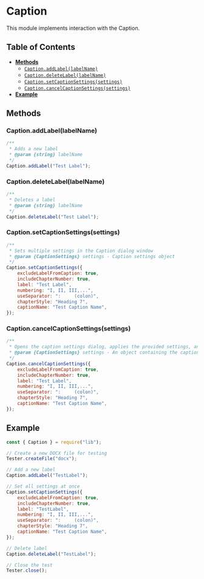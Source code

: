 # Caption

This module implements interaction with the Caption.

## Table of Contents

-   [**Methods**](#methods)
    -   [`Caption.addLabel(labelName)`](#captionaddlabellabelname)
    -   [`Caption.deleteLabel(labelName)`](#captiondeletelabellabelname)
    -   [`Caption.setCaptionSettings(settings)`](#captionsetcaptionsettingssettings)
    -   [`Caption.cancelCaptionSettings(settings)`](#captioncancelcaptionsettingssettings)
-   [**Example**](#example)

## Methods

### Caption.addLabel(labelName)

```javascript
/**
 * Adds a new label
 * @param {string} labelName
 */
Caption.addLabel("Test Label");
```

### Caption.deleteLabel(labelName)

```javascript
/**
 * Deletes a label
 * @param {string} labelName
 */
Caption.deleteLabel("Test Label");
```

### Caption.setCaptionSettings(settings)

```javascript
/**
 * Sets multiple settings in the Caption dialog window
 * @param {CaptionSettings} settings - Caption settings object
 */
Caption.setCaptionSettings({
    excludeLabelFromCaption: true,
    includeChapterNumber: true,
    label: "Test Label",
    numbering: "I, II, III,...",
    useSeparator: ":     (colon)",
    chapterStyle: "Heading 7",
    captionName: "Test Caption Name",
});
```

### Caption.cancelCaptionSettings(settings)

```javascript
/**
 * Opens the caption settings dialog, applies the provided settings, and then cancels the changes.
 * @param {CaptionSettings} settings - An object containing the caption settings to apply before cancellation.
 */
Caption.cancelCaptionSettings({
    excludeLabelFromCaption: true,
    includeChapterNumber: true,
    label: "Test Label",
    numbering: "I, II, III,...",
    useSeparator: ":     (colon)",
    chapterStyle: "Heading 7",
    captionName: "Test Caption Name",
});
```

## Example

```javascript
const { Caption } = require("lib");

// Create a new DOCX file for testing
Tester.createFile("docx");

// Add a new label
Caption.addLabel("TestLabel");

// Set all settings at once
Caption.setCaptionSettings({
    excludeLabelFromCaption: true,
    includeChapterNumber: true,
    label: "TestLabel",
    numbering: "I, II, III,...",
    useSeparator: ":     (colon)",
    chapterStyle: "Heading 7",
    captionName: "Test Caption Name",
});

// Delete label
Caption.deleteLabel("TestLabel");

// Close the test
Tester.close();
```
